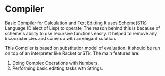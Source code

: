 # Compiler
Basic Compiler for Calculation and Text Editting
It uses Scheme(STk) Language (Dialect of Lisp) to operate. The reason behind this is because of scheme's ability to use recursive functions easily.
It helped to remove any inconsistencies and come up with an elegant solution.

This Compiler is based on substitution model of evaluation. It should be run on top of an interpreter like Racket or STk.
The main features are:
1. Doing Complex Operations with Numbers.
2. Performing basic editting tasks with Strings.
